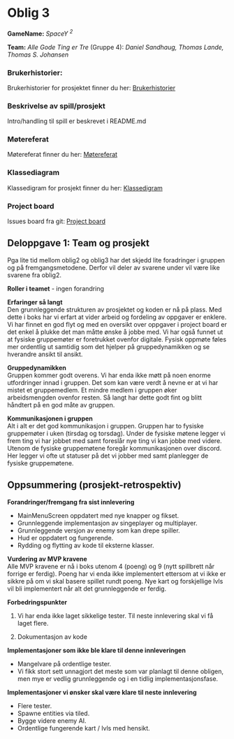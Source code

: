 # Oblig 3

**GameName:** *SpaceY <sup>2<sup/>*

**Team:** *Alle Gode Ting er Tre* (Gruppe 4): *Daniel Sandhaug, Thomas Lande, Thomas S. Johansen*

### Brukerhistorier: 
Brukerhistorier for prosjektet finner du her: [Brukerhistorier](Brukerhistorier.md)

### Beskrivelse av spill/prosjekt
Intro/handling til spill er beskrevet i README.md

### Møtereferat
Møtereferat finner du her: [Møtereferat](Møtereferat.md)

### Klassediagram
Klassedigram for prosjekt finner du her: [Klassedigram](Diagramavmain_Oblig3.png)

### Project board
Issues board fra git: [Project board](https://git.app.uib.no/group-4-team-2/inf112.22v.libgdx-template/-/boards)  

## Deloppgave 1: Team og prosjekt  

Pga lite tid mellom oblig2 og oblig3 har det skjedd lite foradringer i gruppen og på fremgangsmetodene. Derfor vil deler av svarene under vil være like svarene fra oblig2.  

**Roller i teamet** - ingen forandring  

**Erfaringer så langt**  
Den grunnleggende strukturen av prosjektet og koden er nå på plass. Med dette i boks har vi erfart at vider arbeid og fordeling av oppgaver er enklere. Vi har finnet en god flyt og med en oversikt over oppgaver i project board er det enkel å plukke det man måtte ønske å jobbe med. Vi har også funnet ut at fysiske gruppemøter er foretrukket ovenfor digitale. Fysisk oppmøte føles mer ordentlig ut samtidig som det hjelper på gruppedynamikken og se hverandre ansikt til ansikt.  

**Gruppedynamikken**  
Gruppen kommer godt overens. Vi har enda ikke møtt på noen enorme utfordringer innad i gruppen. Det som kan være verdt å nevne er at vi har mistet et gruppemedlem. Et mindre medlem i gruppen øker arbeidsmengden ovenfor resten. Så langt har dette godt fint og blitt håndtert på en god måte av gruppen.

**Kommunikasjonen i gruppen**  
Alt i alt er det god kommunikasjon i gruppen. Gruppen har to fysiske gruppemøter i uken (tirsdag og torsdag). Under de fysiske møtene legger vi frem ting vi har jobbet med samt foreslår nye ting vi kan jobbe med videre. Utenom de fysiske gruppemøtene foregår kommunikasjonen over discord. Her legger vi ofte ut statuser på det vi jobber med samt planlegger de fysiske gruppemøtene.  

## Oppsummering (prosjekt-retrospektiv)  

**Forandringer/fremgang fra sist innlevering**  
- MainMenuScreen oppdatert med nye knapper og fikset.  
- Grunnleggende implementasjon av singeplayer og multiplayer.  
- Grunnleggende versjon av enemy som kan drepe spiller.  
- Hud er oppdatert og fungerende.
- Rydding og flytting av kode til eksterne klasser.  

**Vurdering av MVP kravene**  
Alle MVP kravene er nå i boks utenom 4 (poeng) og 9 (nytt spillbrett når forrige er ferdig). Poeng har vi enda ikke implementert ettersom at vi ikke er sikkre på om vi skal basere spillet rundt poeng. Nye kart og forskjellige lvls vil bli implementert når alt det grunnleggende er ferdig.

**Forbedringspunkter**  

1) Vi har enda ikke laget sikkelige tester. Til neste innlevering skal vi få laget flere.  

2) Dokumentasjon av kode
  

**Implementasjoner som ikke ble klare til denne innleveringen**  
- Mangelvare på ordentlige tester. 
- Vi fikk stort sett unnagjort det meste som var planlagt til denne obligen, men mye er vedlig grunnleggende og i en tidlig implementasjonsfase.
   
**Implementasjoner vi ønsker skal være klare til neste innlevering**   
- Flere tester.
- Spawne entities via tiled.
- Bygge videre enemy AI.
- Ordentlige fungerende kart / lvls med hensikt. 
